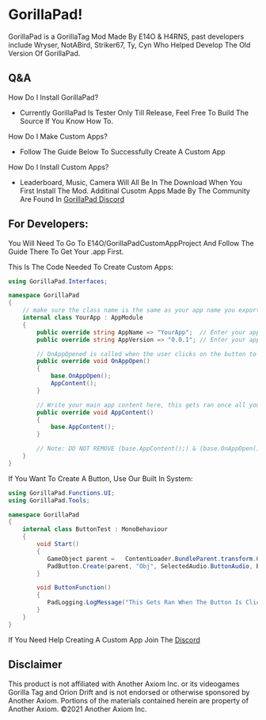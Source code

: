 # GorillaPad!
GorillaPad is a GorillaTag Mod Made By E14O & H4RNS, past developers include Wryser, NotABird, Striker67, Ty, Cyn Who Helped Develop The Old Version Of GorillaPad.

## Q&A
How Do I Install GorillaPad?
- Currently GorillaPad Is Tester Only Till Release, Feel Free To Build The Source If You Know How To.

How Do I Make Custom Apps?
- Follow The Guide Below To Successfully Create A Custom App

How Do I Install Custom Apps?
- Leaderboard, Music, Camera Will All Be In The Download When You First Install The Mod. Additinal Cusotm Apps Made By The Community Are Found In [GorillaPad Discord](<https://discord.gg/ntnGzFTMB6>)

## For Developers:

You Will Need To Go To E14O/GorillaPadCustomAppProject And Follow The Guide There To Get Your .app First.

This Is The Code Needed To Create Custom Apps:
```csharp
using GorillaPad.Interfaces;

namespace GorillaPad
{
    // make sure the class name is the same as your app name you exported in the unity project
    internal class YourApp : AppModule 
    {
        public override string AppName => "YourApp";  // Enter your app name here (Same one as you entered in the project otherwise it wont work)
        public override string AppVersion => "0.0.1"; // Enter your app version here (This will be displayed in the bottom left hand corner of your app as defualt)

        // OnAppOpened is called when the user clicks on the button to open the app
        public override void OnAppOpen()
        {
            base.OnAppOpen();
            AppContent();
        }

        // Write your main app content here, this gets ran once all your code in OnAppOpen has been finished (Keep AppContent(); in OnAppOpen or it wont run)
        public override void AppContent()
        {
            base.AppContent();
        }

        // Note: DO NOT REMOVE (base.AppContent();) & (base.OnAppOpen();), Your App will automatically have a button script that runs OnAppOpen, this will also automatically open your app screen you made. 
    }
}
```
If You Want To Create A Button, Use Our Built In System:
```csharp
using GorillaPad.Functions.UI;
using GorillaPad.Tools;

namespace GorillaPad
{
    internal class ButtonTest : MonoBehaviour
    {
        void Start()
        {
           GameObject parent =   ContentLoader.BundleParent.transform.GetChild(1);  // Example find the parent of the obj you want to add the button script onto.
           PadButton.Create(parent, "Obj", SelectedAudio.ButtonAudio, ButtonFunction);
        }

        void ButtonFunction()
        {
           PadLogging.LogMessage("This Gets Ran When The Button Is Clicked");
        }
    }
}
```
If You Need Help Creating A Custom App Join The [Discord](<https://discord.gg/ntnGzFTMB6>)

## Disclaimer
This product is not affiliated with Another Axiom Inc. or its videogames Gorilla Tag and Orion Drift and is not endorsed or otherwise sponsored by Another Axiom. Portions of the materials contained herein are property of Another Axiom. ©2021 Another Axiom Inc.
